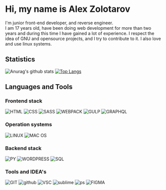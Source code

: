 # Hi, my name is Alex Zolotarov <br />
I'm junior front-end developer, and reverse engineer.<br />
I am 17 years old, have been doing web development for more than two years and during this time I have gained a lot of experience. I respect the idea of GNU and opensource projects, and I try to contribute to it. I also love and use linux systems. <br />
## Statistics 
![Anurag's github stats](https://github-readme-stats.vercel.app/api?username=webgtx&show_icons=true&theme=radical)
[![Top Langs](https://github-readme-stats.vercel.app/api/top-langs/?username=webgtx&layout=compact&theme=radical)](https://github.com/anuraghazra/github-readme-stats)
## Languages and Tools
### Frontend stack
![HTML](https://img.shields.io/badge/-HTML-192a56?style=for-the-badge&logo=html5&logoColor=ffffff)
![CSS](https://img.shields.io/badge/-CSS-192a56?style=for-the-badge&logo=css3&logoColor=ffffff)
![SASS](https://img.shields.io/badge/-SASS-192a56?style=for-the-badge&logo=sass&logoColor=ffffff)
![WEBPACK](https://img.shields.io/badge/-WEBPACK-192a56?style=for-the-badge&logo=webpack&logoColor=ffffff)
![GULP](https://img.shields.io/badge/-GULP-192a56?style=for-the-badge&logo=gulp&logoColor=ffffff)
![GRAPHQL](https://img.shields.io/badge/-GRAPHQL-192a56?style=for-the-badge&logo=graphql&logoColor=ffffff)
### Operation systems
![LINUX](https://img.shields.io/badge/-LINUX-40739e?style=for-the-badge&logo=linux&logoColor=ffffff)
![MAC OS](https://img.shields.io/badge/-MACOS-40739e?style=for-the-badge&logo=apple&logoColor=ffffff)
### Backend stack
![PY](https://img.shields.io/badge/-Python-718093?style=for-the-badge&logo=python&logoColor=ffffff)
![WORDPRESS](https://img.shields.io/badge/-WORDPRESS-718093?style=for-the-badge&logo=wordpress&logoColor=ffffff)
![SQL](https://img.shields.io/badge/-SQL-718093?style=for-the-badge&logo=mysql&logoColor=ffffff)
### Tools and IDEA's
![GIT](https://img.shields.io/badge/-GIT-F05032?style=for-the-badge&logo=git&logoColor=ffffff)
![github](https://img.shields.io/badge/-GITHUB-F05032?style=for-the-badge&logo=github&logoColor=ffffff)
![VSC](https://img.shields.io/badge/-VSC-F05032?style=for-the-badge&logo=visual-studio-code&logoColor=ffffff)
![sublime](https://img.shields.io/badge/-Sublime-F05032?style=for-the-badge&logo=sublime-text&logoColor=ffffff)
![ps](https://img.shields.io/badge/-PhotoShop-F05032?style=for-the-badge&logo=Adobe-photoshop&logoColor=ffffff)
![FIGMA](https://img.shields.io/badge/-FIGMA-F05032?style=for-the-badge&logo=figma&logoColor=ffffff)

